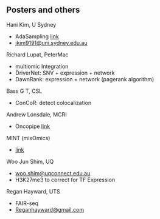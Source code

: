 ## Posters and others

Hani Kim, U Sydney
  - AdaSampling [link](https://github.com/PengyiYang/AdaSampling)
  - jkim9191@uni.sydney.edu.au

Richard Lupat, PeterMac
  - multiomic Integration
  - DriverNet: SNV + expression + network
  - DawnRank: expression + network (pagerank algorithm)

Bass G T, CSL
  - ConCoR: detect colocalization

Andrew Lonsdale, MCRI
  - Oncopipe [link](https://github.com/Oshlack/Oncopipe)

MINT (mixOmics)
  - [link](https://github.com/AJABADI/MINT_sPLSDA)

Woo Jun Shim, UQ
  - woo.shim@uqconnect.edu.au
  - H3K27me3 to correct for TF Expression

Regan Hayward, UTS
  - FAIR-seq
  - Reganhayward@gmail.com
